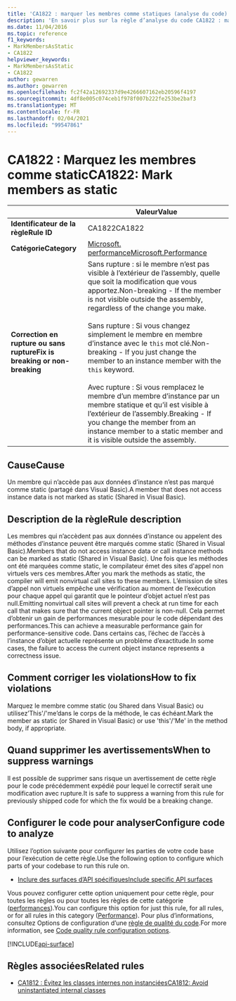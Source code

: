 ```yaml
---
title: 'CA1822 : marquer les membres comme statiques (analyse du code)'
description: 'En savoir plus sur la règle d’analyse du code CA1822 : marquer les membres comme static'
ms.date: 11/04/2016
ms.topic: reference
f1_keywords:
- MarkMembersAsStatic
- CA1822
helpviewer_keywords:
- MarkMembersAsStatic
- CA1822
author: gewarren
ms.author: gewarren
ms.openlocfilehash: fc2f42a12692337d9e4266607162eb20596f4197
ms.sourcegitcommit: 4df8e005c074ceb1f978f007b222fe253be2baf3
ms.translationtype: MT
ms.contentlocale: fr-FR
ms.lasthandoff: 02/04/2021
ms.locfileid: "99547861"
---
```

# <a name="ca1822-mark-members-as-static"></a><span data-ttu-id="bd54a-103">CA1822 : Marquez les membres comme static</span><span class="sxs-lookup"><span data-stu-id="bd54a-103">CA1822: Mark members as static</span></span>

| | <span data-ttu-id="bd54a-104">Valeur</span><span class="sxs-lookup"><span data-stu-id="bd54a-104">Value</span></span> |
|-|-|
| <span data-ttu-id="bd54a-105">**Identificateur de la règle**</span><span class="sxs-lookup"><span data-stu-id="bd54a-105">**Rule ID**</span></span> |<span data-ttu-id="bd54a-106">CA1822</span><span class="sxs-lookup"><span data-stu-id="bd54a-106">CA1822</span></span>|
| <span data-ttu-id="bd54a-107">**Catégorie**</span><span class="sxs-lookup"><span data-stu-id="bd54a-107">**Category**</span></span> |[<span data-ttu-id="bd54a-108">Microsoft. performance</span><span class="sxs-lookup"><span data-stu-id="bd54a-108">Microsoft.Performance</span></span>](performance-warnings.md)|
| <span data-ttu-id="bd54a-109">**Correction en rupture ou sans rupture**</span><span class="sxs-lookup"><span data-stu-id="bd54a-109">**Fix is breaking or non-breaking**</span></span> |<span data-ttu-id="bd54a-110">Sans rupture : si le membre n’est pas visible à l’extérieur de l’assembly, quelle que soit la modification que vous apportez.</span><span class="sxs-lookup"><span data-stu-id="bd54a-110">Non-breaking - If the member is not visible outside the assembly, regardless of the change you make.</span></span><br /><br /><span data-ttu-id="bd54a-111">Sans rupture : Si vous changez simplement le membre en membre d’instance avec le `this` mot clé.</span><span class="sxs-lookup"><span data-stu-id="bd54a-111">Non-breaking - If you just change the member to an instance member with the `this` keyword.</span></span><br/><br/><span data-ttu-id="bd54a-112">Avec rupture : Si vous remplacez le membre d’un membre d’instance par un membre statique et qu’il est visible à l’extérieur de l’assembly.</span><span class="sxs-lookup"><span data-stu-id="bd54a-112">Breaking - If you change the member from an instance member to a static member and it is visible outside the assembly.</span></span>|

## <a name="cause"></a><span data-ttu-id="bd54a-113">Cause</span><span class="sxs-lookup"><span data-stu-id="bd54a-113">Cause</span></span>

<span data-ttu-id="bd54a-114">Un membre qui n’accède pas aux données d’instance n’est pas marqué comme static (partagé dans Visual Basic).</span><span class="sxs-lookup"><span data-stu-id="bd54a-114">A member that does not access instance data is not marked as static (Shared in Visual Basic).</span></span>

## <a name="rule-description"></a><span data-ttu-id="bd54a-115">Description de la règle</span><span class="sxs-lookup"><span data-stu-id="bd54a-115">Rule description</span></span>

<span data-ttu-id="bd54a-116">Les membres qui n’accèdent pas aux données d’instance ou appelent des méthodes d’instance peuvent être marqués comme static (Shared in Visual Basic).</span><span class="sxs-lookup"><span data-stu-id="bd54a-116">Members that do not access instance data or call instance methods can be marked as static (Shared in Visual Basic).</span></span> <span data-ttu-id="bd54a-117">Une fois que les méthodes ont été marquées comme static, le compilateur émet des sites d'appel non virtuels vers ces membres.</span><span class="sxs-lookup"><span data-stu-id="bd54a-117">After you mark the methods as static, the compiler will emit nonvirtual call sites to these members.</span></span> <span data-ttu-id="bd54a-118">L’émission de sites d’appel non virtuels empêche une vérification au moment de l’exécution pour chaque appel qui garantit que le pointeur d’objet actuel n’est pas null.</span><span class="sxs-lookup"><span data-stu-id="bd54a-118">Emitting nonvirtual call sites will prevent a check at run time for each call that makes sure that the current object pointer is non-null.</span></span> <span data-ttu-id="bd54a-119">Cela permet d’obtenir un gain de performances mesurable pour le code dépendant des performances.</span><span class="sxs-lookup"><span data-stu-id="bd54a-119">This can achieve a measurable performance gain for performance-sensitive code.</span></span> <span data-ttu-id="bd54a-120">Dans certains cas, l’échec de l’accès à l’instance d’objet actuelle représente un problème d’exactitude.</span><span class="sxs-lookup"><span data-stu-id="bd54a-120">In some cases, the failure to access the current object instance represents a correctness issue.</span></span>

## <a name="how-to-fix-violations"></a><span data-ttu-id="bd54a-121">Comment corriger les violations</span><span class="sxs-lookup"><span data-stu-id="bd54a-121">How to fix violations</span></span>

<span data-ttu-id="bd54a-122">Marquez le membre comme static (ou Shared dans Visual Basic) ou utilisez’This'/'me’dans le corps de la méthode, le cas échéant.</span><span class="sxs-lookup"><span data-stu-id="bd54a-122">Mark the member as static (or Shared in Visual Basic) or use 'this'/'Me' in the method body, if appropriate.</span></span>

## <a name="when-to-suppress-warnings"></a><span data-ttu-id="bd54a-123">Quand supprimer les avertissements</span><span class="sxs-lookup"><span data-stu-id="bd54a-123">When to suppress warnings</span></span>

<span data-ttu-id="bd54a-124">Il est possible de supprimer sans risque un avertissement de cette règle pour le code précédemment expédié pour lequel le correctif serait une modification avec rupture.</span><span class="sxs-lookup"><span data-stu-id="bd54a-124">It is safe to suppress a warning from this rule for previously shipped code for which the fix would be a breaking change.</span></span>

## <a name="configure-code-to-analyze"></a><span data-ttu-id="bd54a-125">Configurer le code pour analyser</span><span class="sxs-lookup"><span data-stu-id="bd54a-125">Configure code to analyze</span></span>

<span data-ttu-id="bd54a-126">Utilisez l’option suivante pour configurer les parties de votre code base pour l’exécution de cette règle.</span><span class="sxs-lookup"><span data-stu-id="bd54a-126">Use the following option to configure which parts of your codebase to run this rule on.</span></span>

- [<span data-ttu-id="bd54a-127">Inclure des surfaces d’API spécifiques</span><span class="sxs-lookup"><span data-stu-id="bd54a-127">Include specific API surfaces</span></span>](#include-specific-api-surfaces)

<span data-ttu-id="bd54a-128">Vous pouvez configurer cette option uniquement pour cette règle, pour toutes les règles ou pour toutes les règles de cette catégorie ([performances](performance-warnings.md)).</span><span class="sxs-lookup"><span data-stu-id="bd54a-128">You can configure this option for just this rule, for all rules, or for all rules in this category ([Performance](performance-warnings.md)).</span></span> <span data-ttu-id="bd54a-129">Pour plus d’informations, consultez Options de configuration d’une [règle de qualité du code](../code-quality-rule-options.md).</span><span class="sxs-lookup"><span data-stu-id="bd54a-129">For more information, see [Code quality rule configuration options](../code-quality-rule-options.md).</span></span>

[!INCLUDE[api-surface](~/includes/code-analysis/api-surface.md)]

## <a name="related-rules"></a><span data-ttu-id="bd54a-130">Règles associées</span><span class="sxs-lookup"><span data-stu-id="bd54a-130">Related rules</span></span>

- [<span data-ttu-id="bd54a-131">CA1812 : Évitez les classes internes non instanciées</span><span class="sxs-lookup"><span data-stu-id="bd54a-131">CA1812: Avoid uninstantiated internal classes</span></span>](ca1812.md)
